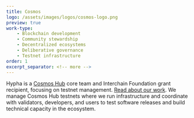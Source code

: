```yaml
---
title: Cosmos
logo: /assets/images/logos/cosmos-logo.png
preview: true
work-type: 
    - Blockchain development
    - Community stewardship
    - Decentralized ecosystems
    - Deliberative governance
    - Testnet infrastructure
order: 1
excerpt_separator: <!-- more -->
---
```

Hypha is a  <a class="link accent" href="https://hub.cosmos.network/main/hub-overview/overview.html">Cosmos Hub</a> core team and Interchain Foundation grant recipient, focusing on testnet management. <a href="/doescosmos">Read about our work</a>.<!-- more --> We manage Cosmos Hub testnets where we run infrastructure and coordinate with validators, developers, and users to test software releases and build technical capacity in the ecosystem. 
